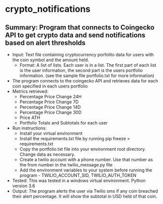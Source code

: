 # crypto_notifications
## Summary: Program that connects to Coingecko API to get crypto data and send notifications based on alert thresholds

* Input: Text file containing cryptocurrency porfolito data for users with the coin symbol and the amount held.
  * Format: A list of lists. Each user is in a list. The first part of each list is the user information, the second part is the users portfolio information. (see the sample file portfolio.txt for more information)
* The program connects to the coingecko API and retrieves data for each coin specified in each users portfolio
* Metrics retrieved:
  * Percentage Price Change 24H
  * Percentage Price Change 7D
  * Percentage Price Change 14D
  * Percentage Price Change 30D
  * Price ATH
  * Portfolio Totals and Subtotals for each user
* Run instructions: 
     *  Install your virtual environment
     *  Install the requirements.txt file by running pip freeze > requirements.txt
     *  Copy the portfolio.txt file into your environment root directory. Change data as necessary.
     *  Create a twilio account with a phone number. Use that number as the from number in the twilio_message.py file
     *  Add the environment variables to your system before running the program - TWILIO_ACCOUNT_SID, TWILIO_AUTH_TOKEN
* Tested: This was tested in a windows virtual environment. Python version 3.6     
* Output: The program alerts the user via Twilio sms if any coin breached their alert percentage. It will show the subtotal in USD held of that coin.  
  
